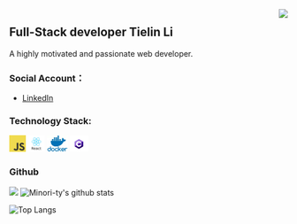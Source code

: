 <img align="right" src="https://count.getloli.com/get/@:ltlkong?theme=rule34">

## Full-Stack developer Tielin Li

A highly motivated and passionate web developer. 

### **Social Account：**

- <a href="https://www.linkedin.com/in/tielin-li-a3335820b/">LinkedIn</a>

### **Technology Stack:**

<code><img height="30" src="https://raw.githubusercontent.com/github/explore/80688e429a7d4ef2fca1e82350fe8e3517d3494d/topics/javascript/javascript.png"></code>
<code><img height="30" src="https://github.com/ltlkong/ltlkong/blob/main/react.png?raw=true"></code>
<code><img height="30" src="https://github.com/ltlkong/ltlkong/blob/main/docker.jpg?raw=true"></code>
<code><img height="30" src="https://github.com/ltlkong/ltlkong/blob/main/csharp.png?raw=true"></code>

### Github
[![](https://activity-graph.herokuapp.com/graph?username=ltlkong&theme=dracula)](https://github.com/ashutosh00710/github-readme-activity-graph)
![Minori-ty's github stats](https://github-readme-stats.vercel.app/api?username=ltlkong&show_icons=true&theme=vue)

![Top Langs](https://github-readme-stats.vercel.app/api/top-langs/?username=ltlkong)

